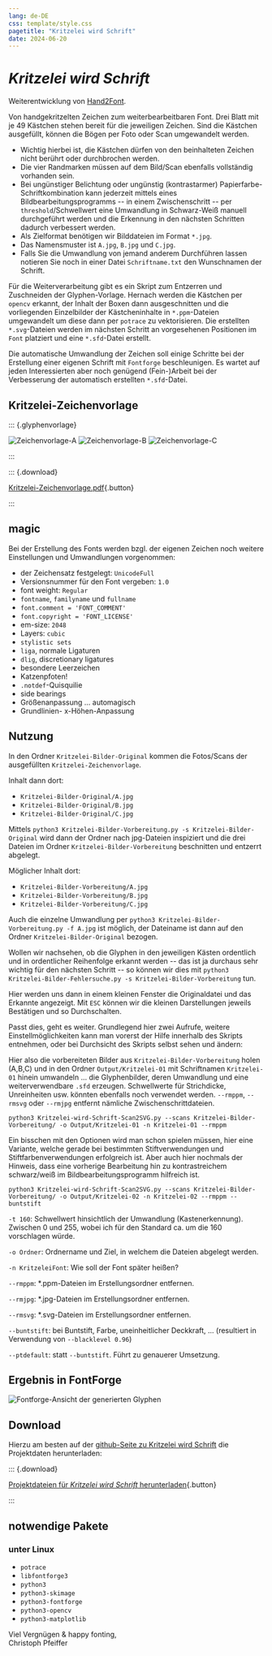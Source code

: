 ```yaml
---
lang: de-DE
css: template/style.css
pagetitle: "Kritzelei wird Schrift"
date: 2024-06-20
---
```


[//]: # (
  pandoc --from=markdown README.md \
  --to=html5 --output=index.htm -s \
  --include-in-header=template/Kritzelei-wird-Schrift-meta.htm
  )


# *Kritzelei wird Schrift*

Weiterentwicklung von [Hand2Font](https://maybegeek.github.io/Hand2Font/).

Von handgekritzelten Zeichen zum weiterbearbeitbaren Font. Drei Blatt mit je 49 Kästchen stehen bereit für die jeweiligen Zeichen. Sind die Kästchen ausgefüllt, können die Bögen per Foto oder Scan umgewandelt werden.

* Wichtig hierbei ist, die Kästchen dürfen von den beinhalteten Zeichen nicht berührt oder durchbrochen werden.
* Die vier Randmarken müssen auf dem Bild/Scan ebenfalls vollständig vorhanden sein.
* Bei ungünstiger Belichtung oder ungünstig (kontrastarmer) Papierfarbe-Schriftkombination kann jederzeit mittels eines Bildbearbeitungsprogramms -- in einem Zwischenschritt -- per `threshold`/Schwellwert eine Umwandlung in Schwarz-Weiß manuell durchgeführt werden und die Erkennung in den nächsten Schritten dadurch verbessert werden.
* Als Zielformat benötigen wir Bilddateien im Format `*.jpg`.
* Das Namensmuster ist `A.jpg`, `B.jpg` und `C.jpg`.
* Falls Sie die Umwandlung von jemand anderem Durchführen lassen notieren Sie noch in einer Datei `Schriftname.txt` den Wunschnamen der Schrift.

Für die Weiterverarbeitung gibt es ein Skript zum Entzerren und Zuschneiden der Glyphen-Vorlage. Hernach werden die Kästchen per `opencv` erkannt, der Inhalt der Boxen dann ausgeschnitten und die vorliegenden Einzelbilder der Kästcheninhalte in `*.ppm`-Dateien umgewandelt um diese dann per `potrace` zu vektorisieren. Die erstellten `*.svg`-Dateien werden im nächsten Schritt an vorgesehenen Positionen im `Font` platziert und eine `*.sfd`-Datei erstellt.

Die automatische Umwandlung der Zeichen soll einige Schritte bei der Erstellung einer eigenen Schrift mit `Fontforge` beschleunigen. Es wartet auf jeden Interessierten aber noch genügend (Fein-)Arbeit bei der Verbesserung der automatisch erstellten `*.sfd`-Datei.

## Kritzelei-Zeichenvorlage

::: {.glyphenvorlage}

![Zeichenvorlage-A](Kritzelei-Zeichenvorlage/Kritzelei-Zeichenvorlage-0.png "Zeichenvorlage-A")
![Zeichenvorlage-B](Kritzelei-Zeichenvorlage/Kritzelei-Zeichenvorlage-1.png "Zeichenvorlage-B")
![Zeichenvorlage-C](Kritzelei-Zeichenvorlage/Kritzelei-Zeichenvorlage-2.png "Zeichenvorlage-C")

:::

::: {.download}

[Kritzelei-Zeichenvorlage.pdf](https://maybegeek.github.io/Kritzelei-wird-Schrift/Kritzelei-Zeichenvorlage/Kritzelei-Zeichenvorlage.pdf){.button}

:::

## magic

Bei der Erstellung des Fonts werden bzgl. der eigenen Zeichen noch weitere Einstellungen und Umwandlungen vorgenommen:

* der Zeichensatz festgelegt: `UnicodeFull`
* Versionsnummer für den Font vergeben: `1.0`
* font weight: `Regular`
* `fontname`, `familyname` und `fullname`
* `font.comment = 'FONT_COMMENT'`
* `font.copyright = 'FONT_LICENSE'`
* em-size: `2048`
* Layers: `cubic`
* `stylistic sets`
* `liga`, normale Ligaturen
* `dlig`, discretionary ligatures
* besondere Leerzeichen
* Katzenpfoten!
* `.notdef`-Quisquilie
* side bearings
* Größenanpassung ... automagisch
* Grundlinien- x-Höhen-Anpassung


## Nutzung

In den Ordner `Kritzelei-Bilder-Original` kommen die Fotos/Scans der ausgefüllten `Kritzelei-Zeichenvorlage`.

Inhalt dann dort:

* `Kritzelei-Bilder-Original/A.jpg`
* `Kritzelei-Bilder-Original/B.jpg`
* `Kritzelei-Bilder-Original/C.jpg`

Mittels `python3 Kritzelei-Bilder-Vorbereitung.py -s Kritzelei-Bilder-Original` wird dann der Ordner nach jpg-Dateien inspiziert und die drei Dateien im Ordner `Kritzelei-Bilder-Vorbereitung` beschnitten und entzerrt abgelegt.

Möglicher Inhalt dort:

* `Kritzelei-Bilder-Vorbereitung/A.jpg`
* `Kritzelei-Bilder-Vorbereitung/B.jpg`
* `Kritzelei-Bilder-Vorbereitung/C.jpg`

Auch die einzelne Umwandlung per `python3 Kritzelei-Bilder-Vorbereitung.py -f A.jpg` ist möglich, der Dateiname ist dann auf den Ordner `Kritzelei-Bilder-Original` bezogen.

Wollen wir nachsehen, ob die Glyphen in den jeweiligen Kästen ordentlich und in ordentlicher Reihenfolge erkannt werden -- das ist ja durchaus sehr wichtig für den nächsten Schritt -- so können wir dies mit `python3 Kritzelei-Bilder-Fehlersuche.py -s Kritzelei-Bilder-Vorbereitung` tun.

Hier werden uns dann in einem kleinen Fenster die Originaldatei und das Erkannte angezeigt. Mit `ESC` können wir die kleinen Darstellungen jeweils Bestätigen und so Durchschalten.

Passt dies, geht es weiter. Grundlegend hier zwei Aufrufe, weitere Einstellmöglichkeiten kann man vorerst der Hilfe innerhalb des Skripts entnehmen, oder bei Durchsicht des Skripts selbst sehen und ändern:

Hier also die vorbereiteten Bilder aus `Kritzelei-Bilder-Vorbereitung` holen (A,B,C) und in den Ordner `Output/Kritzelei-01` mit Schriftnamen `Kritzelei-01` hinein umwandeln ... die Glyphenbilder, deren Umwandlung und eine weiterverwendbare `.sfd` erzeugen. Schwellwerte für Strichdicke, Unreinheiten usw. könnten ebenfalls noch verwendet werden. `--rmppm`, `--rmsvg` oder `--rmjpg` entfernt nämliche Zwischenschrittdateien.

`python3 Kritzelei-wird-Schrift-Scan2SVG.py --scans Kritzelei-Bilder-Vorbereitung/ -o Output/Kritzelei-01 -n Kritzelei-01 --rmppm`


Ein bisschen mit den Optionen wird man schon spielen müssen, hier eine Variante, welche gerade bei bestimmten Stiftverwendungen und Stiftfarbenverwendungen erfolgreich ist. Aber auch hier nochmals der Hinweis, dass eine vorherige Bearbeitung hin zu kontrastreichem schwarz/weiß im Bildbearbeitungsprogramm hilfreich ist.

`python3 Kritzelei-wird-Schrift-Scan2SVG.py --scans Kritzelei-Bilder-Vorbereitung/ -o Output/Kritzelei-02 -n Kritzelei-02 --rmppm --buntstift`

`-t 160`: Schwellwert hinsichtlich der Umwandlung (Kastenerkennung). Zwischen 0 und 255, wobei ich für den Standard ca. um die 160 vorschlagen würde.

`-o Ordner`: Ordnername und Ziel, in welchem die Dateien abgelegt werden.

`-n KritzeleiFont`: Wie soll der Font später heißen?

`--rmppm`: *.ppm-Dateien im Erstellungsordner entfernen.

`--rmjpg`: *.jpg-Dateien im Erstellungsordner entfernen.

`--rmsvg`: *.svg-Dateien im Erstellungsordner entfernen.

`--buntstift`: bei Buntstift, Farbe, uneinheitlicher Deckkraft, ... (resultiert in Verwendung von `--blacklevel 0.96`)

`--ptdefault`: statt `--buntstift`. Führt zu genauerer Umsetzung.

## Ergebnis in FontForge

![Fontforge-Ansicht der generierten Glyphen](ff-generated.png "Fontforge-Ansicht der generierten Glyphen")


## Download

Hierzu am besten auf der [github-Seite zu Kritzelei wird Schrift](https://github.com/maybegeek/Kritzelei-wird-Schrift) die Projektdaten herunterladen:


::: {.download}

[Projektdateien für *Kritzelei wird Schrift* herunterladen](https://github.com/maybegeek/Kritzelei-wird-Schrift/archive/refs/heads/main.zip){.button}

:::

## notwendige Pakete


### unter Linux

* `potrace`
* `libfontforge3`
* `python3`
* `python3-skimage`
* `python3-fontforge`
* `python3-opencv`
* `python3-matplotlib`


Viel Vergnügen & happy fonting,  
Christoph Pfeiffer
